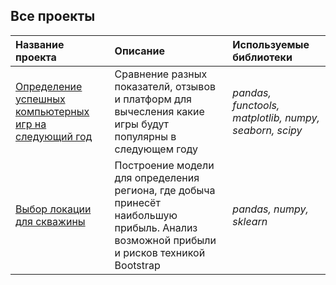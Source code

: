## Все проекты

| Название проекта | Описание | Используемые библиотеки | 
| :---------------------- | :---------------------- | :---------------------- |
| [Определение успешных компьютерных игр на следующий год](https://github.com/limenbah/computer-games/tree/main/computer-games) | Сравнение разных показателй, отзывов и платформ для вычесления какие игры будут популярны в следующем году | *pandas, functools, matplotlib, numpy, seaborn, scipy* |
| [Выбор локации для скважины](https://github.com/limenbah/Location-for-a-well/tree/main/Location-for-a-well) |Построение модели для определения региона, где добыча принесёт наибольшую прибыль. Анализ возможной прибыли и рисков техникой Bootstrap | *pandas, numpy, sklearn* |
